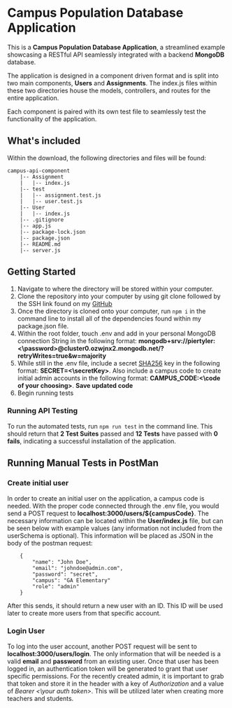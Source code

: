 # Campus Population Database Application
This is a **Campus Population Database Application**, a streamlined example 
showcasing a RESTful API seamlessly integrated with a backend **MongoDB** database.

The application is designed in a component driven format and is split into two main components, 
**Users** and **Assignments**. The index.js files within these two directories house the models, 
controllers, and routes for the entire application.

Each component is paired with its own test file to seamlessly test the functionality
of the application.

## What's included
Within the download, the following directories and files will be found:
```
campus-api-component
    |-- Assignment
    |   |-- index.js
    |-- test
    |   |-- assignment.test.js
    |   |-- user.test.js
    |-- User
    |   |-- index.js
    |-- .gitignore
    |-- app.js
    |-- package-lock.json
    |-- package.json
    |-- README.md
    |-- server.js
```

## Getting Started
1. Navigate to where the directory will be stored within your computer.
2. Clone the repository into your computer by using git clone followed by the SSH link found on my [GitHub](https://github.com/tylerpierson/campus_api_component/tree/main)
3. Once the directory is cloned onto your computer, run ```npm i``` in the command line to install
    all of the dependencies found within my package.json file.
4. Within the root folder, touch .env and add in your personal MongoDB connection String in the following
    format: **mongodb+srv://piertyler:<\password>@cluster0.ozwjnx2.mongodb.net/?retryWrites=true&w=majority**
5. While still in the .env file, include a secret [SHA256](emn178.github.io/online-tools/sha256.html) key in the following
    format: **SECRET=<\secretKey>**. Also include a campus code to create initial admin accounts in the following format:
    **CAMPUS_CODE:<\code of your choosing>**.
    **Save updated code**
6. Begin running tests

### Running API Testing
To run the automated tests, run ```npm run test``` in the command line. This should return that **2 Test Suites** passed
and **12 Tests** have passed with **0 fails**, indicating a successful installation of the application.

## Running Manual Tests in PostMan
### Create initial user
In order to create an initial user on the application, a campus code is needed. With the proper code connected through the .env file, you would send a POST request to **localhost:3000/users/${campusCode}**. The necessary information can be located within the **User/index.js** file, but can be seen below with example values (any information not included from the userSchema is optional). This information will be placed as JSON in the body of the postman request:
```
    {
        "name": "John Doe",
        "email": "johndoe@admin.com",
        "password": "secret",
        "campus": "GA Elementary"
        "role": "admin"
    }
```
After this sends, it should return a new user with an ID. This ID will be used later to create more users from that specific account.

### Login User
To log into the user account, another POST request will be sent to **localhost:3000/users/login**. The only information that will be needed is a valid **email** and **password** from an existing user. Once that user has been logged in, an authentication token will be generated to grant that user specific permissions. For the recently created admin, it is important to grab that token and store it in the header with a key of *Authorization* and a value of *Bearer <\your auth token>*. This will be utilized later when creating more teachers and students.